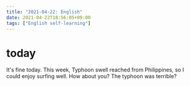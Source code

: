 ```yaml
---
title: "2021-04-22: English"
date: 2021-04-22T18:56:05+09:00
tags: ["English self-learning"]
---
```


# today
It's fine today.
This week, Typhoon swell reached from Philippines,
so I could enjoy surfing well.
How about you? The typhoon was terrible?
